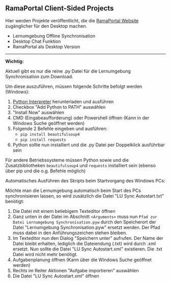 ## RamaPortal Client-Sided Projects

Hier werden Projekte veröffentlicht, die die [RamaPortal Website](https://portal.rama-mainz.de "Zum RamaPortal") zugänglicher für den Desktop machen.

* Lernumgebung Offline Synchronisation
* Desktop Chat Funktion
* RamaPortal als Desktop Version

__ __

**Wichtig:**

Aktuell gibt es nur die reine .py Datei für die Lernumgebung Synchronisation zum Download.

Um diese auszuführen, müssen folgende Schritte befolgt werden (Windows):

1. [Python Interpreter](https://www.python.org/downloads/ "Zum Python Download") herunterladen und ausführen
2. Checkbox "Add Python to PATH" auswählen
3. "Install Now" auswählen
4. CMD (Eingabeaufforderung) oder Powershell öffnen (Kann in der Windows Suche geöffnet werden)
5. Folgende 2 Befehle eingeben und ausführen:
   * `pip install beautifulsoup4`
   * `pip install requests`
6. Python sollte nun installiert  und die .py Datei per Doppelklick ausführbar sein

Für andere Betriebssysteme müssen Python sowie und die Zusatzbibliotheken `beautifulsoup4` und `requests` installiert
sein (ebenso über pip und die o.g. Befehle möglich)

Automatisches Ausführen des Skripts beim Startvorgang des Windows PCs:

Möchte man die Lernumgebung automatisch beim Start des PCs synchronisieren lassen, so wird zusätzlich die Datei "LU Sync Autostart.txt" benötigt:

1. Die Datei mit einem beliebigem Texteditor öffnen
2. Ganz unten in der Datei im Abschnitt `<Arguments>` muss nun `Pfad zur Datei Lernumgebung Synchronisation.pyw` durch
den Speicherort der Datei "Lernumgebung Synchronisation.pyw" ersetzt werden. Der Pfad muss dabei in den
Anführungszeichen stehen bleiben.
3. Im Texteditor nun den Dialog "Speichern unter" aufrufen. Der Name der Datei bleibt erhalten, lediglich die Dateiendung (.txt)
wird durch .xml ersetzt. Nun sollte die Datei "LU Sync Autostart.xml" existieren. Die .txt Datei wird nicht mehr benötigt.
4. Aufgabenplanung öffnen (Kann über die Windows Suche geöffnet werden)
5. Rechts im Reiter Aktionen "Aufgabe importieren" auswählen
6. Die Datei "LU Sync Autostart.xml" öffnen